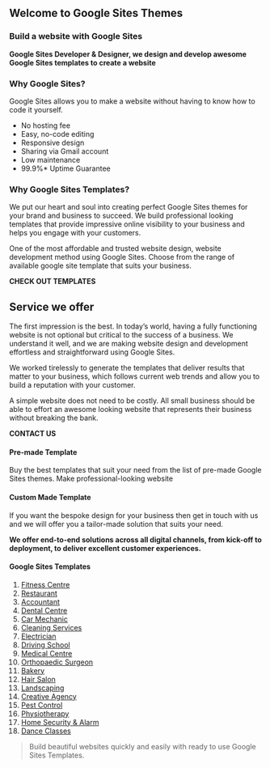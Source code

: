 ## Welcome to Google Sites Themes

### Build a website with Google Sites

**Google Sites Developer & Designer, we design and develop awesome Google Sites templates to create a website**

### Why Google Sites?
Google Sites allows you to make a website without having to know how to code it yourself.

- No hosting fee
- Easy, no-code editing
- Responsive design
- Sharing via Gmail account
- Low maintenance
- 99.9%* Uptime Guarantee

### Why Google Sites Templates?
We put our heart and soul into creating perfect Google Sites themes for your brand and business to succeed. We build professional looking templates that provide impressive online visibility to your business and helps you engage with your customers.

One of the most affordable and trusted website design, website development method using Google Sites. Choose from the range of available google site template that suits your business.

**CHECK OUT TEMPLATES**

## Service we offer
The first impression is the best. In today’s world, having a fully functioning website is not optional but critical to the success of a business. We understand it well, and we are making website design and development effortless and straightforward using Google Sites.

We worked tirelessly to generate the templates that deliver results that matter to your business, which follows current web trends and allow you to build a reputation with your customer.

A simple website does not need to be costly. All small business should be able to effort an awesome looking website that represents their business without breaking the bank.

**CONTACT US**

#### Pre-made Template
Buy the best templates that suit your need from the list of pre-made Google Sites themes. Make professional-looking website


#### Custom Made Template
If you want the bespoke design for your business then get in touch with us and we will offer you a tailor-made solution that suits your need.

**We offer end-to-end solutions across all digital channels, from kick-off to deployment, to deliver excellent customer experiences.**

#### Google Sites Templates
1. [Fitness Centre](https://sites.google.com/view/bwg-template-fitness-centre/home "Fitness Centre")
2. [Restaurant](https://sites.google.com/view/bwg-template-restaurant/home "Restaurant")
3. [Accountant](https://sites.google.com/view/bwg-template-acounting/home "Accountant")
4. [Dental Centre](https://sites.google.com/view/bwg-template-dental-clinic/home "Dental Centre")
5. [Car Mechanic](https://sites.google.com/view/big-template-car-mechanic/home "Car Mechanic")
6. [Cleaning Services](https://sites.google.com/view/bwg-template-cleaning-services/home "Cleaning Services")
7. [Electrician](https://sites.google.com/view/bwg-template-electrician/home "Electrician")
8. [Driving School](https://sites.google.com/view/bwg-template-driving-school/home "Driving School")
9. [Medical Centre](https://sites.google.com/view/bwg-template-medical-centre/home "Medical Centre")
10. [Orthopaedic Surgeon](https://sites.google.com/view/bwg-template-orthopaedics/home "Orthopaedic Surgeon")
11. [Bakery](https://sites.google.com/view/big-template-bakery/home "Bakery")
12. [Hair Salon](https://sites.google.com/view/bwg-template-barber/home "Hair Salon")
13. [Landscaping](https://sites.google.com/view/bwg-tamplate-landscape/home "Landscaping")
14. [Creative Agency](https://sites.google.com/view/bog-template-web-design/home "Creative Agency")
15. [Pest Control](https://sites.google.com/view/bwg-template-pest-control/home "Pest Control")
16. [Physiotherapy](https://sites.google.com/view/bwg-template-physiotherapy/ "Physiotherapy")
17. [Home Security & Alarm](https://sites.google.com/view/bwg-template-home-securit "Home Security & Alarm")
18. [Dance Classes](https://sites.google.com/view/bwg-template-dance/home "Dance Classes")

> Build beautiful websites quickly and easily with ready to use Google Sites Templates.

